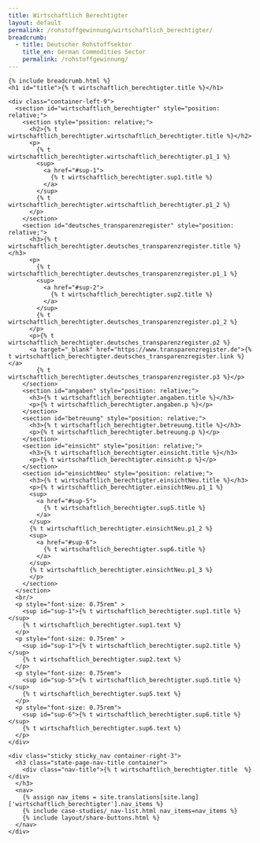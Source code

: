 ```yaml
---
title: Wirtschaftlich Berechtigter
layout: default
permalink: /rohstoffgewinnung/wirtschaftlich_berechtigter/
breadcrumb:
  - title: Deutscher Rohstoffsektor
    title_en: German Commodities Sector
    permalink: /rohstoffgewinnung/
---
```

<link rel="stylesheet" type="text/css" href="{{ site.baseurl_root }}/css/slick-theme.css"/>
<link rel="stylesheet" type="text/css" href="//cdn.jsdelivr.net/jquery.slick/1.6.0/slick.css"/>

<main class="container-page-wrapper layout-state-pages">
  <section class="container" style="position: relative;">

    {% include breadcrumb.html %}
    <h1 id="title">{% t wirtschaftlich_berechtigter.title %}</h1>

    <div class="container-left-9">
      <section id="wirtschaftlich_berechtigter" style="position: relative;">
        <section style="position: relative;">
          <h2>{% t wirtschaftlich_berechtigter.wirtschaftlich_berechtigter.title %}</h2>
          <p>
            {% t wirtschaftlich_berechtigter.wirtschaftlich_berechtigter.p1_1 %}
            <sup>
              <a href="#sup-1">
                {% t wirtschaftlich_berechtigter.sup1.title %}
              </a>
            </sup>
            {% t wirtschaftlich_berechtigter.wirtschaftlich_berechtigter.p1_2 %}
          </p>
        </section>
        <section id="deutsches_transparenzregister" style="position: relative;">
          <h3>{% t wirtschaftlich_berechtigter.deutsches_transparenzregister.title %}</h3>
          <p>
            {% t wirtschaftlich_berechtigter.deutsches_transparenzregister.p1_1 %}
            <sup>
              <a href="#sup-2">
                {% t wirtschaftlich_berechtigter.sup2.title %}
              </a>
            </sup>
            {% t wirtschaftlich_berechtigter.deutsches_transparenzregister.p1_2 %}
          </p>
          <p>{% t wirtschaftlich_berechtigter.deutsches_transparenzregister.p2 %}
          <a target="_blank" href="https://www.transparenzregister.de">{% t wirtschaftlich_berechtigter.deutsches_transparenzregister.link %}</a>
            {% t wirtschaftlich_berechtigter.deutsches_transparenzregister.p3 %}</p>
        </section>
        <section id="angaben" style="position: relative;">
          <h3>{% t wirtschaftlich_berechtigter.angaben.title %}</h3>
          <p>{% t wirtschaftlich_berechtigter.angaben.p %}</p>
        </section>
        <section id="betreuung" style="position: relative;">
          <h3>{% t wirtschaftlich_berechtigter.betreuung.title %}</h3>
          <p>{% t wirtschaftlich_berechtigter.betreuung.p %}</p>
        </section>
        <section id="einsicht" style="position: relative;">
          <h3>{% t wirtschaftlich_berechtigter.einsicht.title %}</h3>
          <p>{% t wirtschaftlich_berechtigter.einsicht.p %}</p>
        </section>
        <section id="einsichtNeu" style="position: relative;">
          <h3>{% t wirtschaftlich_berechtigter.einsichtNeu.title %}</h3>
          <p>{% t wirtschaftlich_berechtigter.einsichtNeu.p1_1 %}
          <sup>
            <a href="#sup-5">
              {% t wirtschaftlich_berechtigter.sup5.title %}
            </a>
          </sup>
          {% t wirtschaftlich_berechtigter.einsichtNeu.p1_2 %}
          <sup>
            <a href="#sup-6">
              {% t wirtschaftlich_berechtigter.sup6.title %}
            </a>
          </sup>
          {% t wirtschaftlich_berechtigter.einsichtNeu.p1_3 %}
          </p>
        </section>
      </section>
      <br/>
      <p style="font-size: 0.75rem" >
        <sup id="sup-1">{% t wirtschaftlich_berechtigter.sup1.title %}</sup>
        {% t wirtschaftlich_berechtigter.sup1.text %}
      </p>
      <p style="font-size: 0.75rem" >
        <sup id="sup-1">{% t wirtschaftlich_berechtigter.sup2.title %}</sup>
        {% t wirtschaftlich_berechtigter.sup2.text %}
      </p>
      <p style="font-size: 0.75rem">
        <sup id="sup-5">{% t wirtschaftlich_berechtigter.sup5.title %}</sup>
        {% t wirtschaftlich_berechtigter.sup5.text %}
      </p>
      <p style="font-size: 0.75rem">
        <sup id="sup-6">{% t wirtschaftlich_berechtigter.sup6.title %}</sup>
        {% t wirtschaftlich_berechtigter.sup6.text %}
      </p>
    </div>

    <div class="sticky sticky_nav container-right-3">
      <h3 class="state-page-nav-title container">
        <div class="nav-title">{% t wirtschaftlich_berechtigter.title  %}</div>
      </h3>
      <nav>
        {% assign nav_items = site.translations[site.lang]['wirtschaftlich_berechtigter'].nav_items %}
        {% include case-studies/_nav-list.html nav_items=nav_items %}
        {% include layout/share-buttons.html %}
      </nav>
    </div>
  </section>
</main>

<script src="https://ajax.googleapis.com/ajax/libs/jquery/1.12.4/jquery.min.js"></script>
<script type="text/javascript" src="//cdn.jsdelivr.net/jquery.slick/1.6.0/slick.min.js"></script>
<script type="text/javascript" src="{{ site.baseurl_root }}/js/lib/static.min.js" charset="utf-8"></script>
